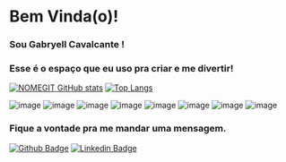 # Bem Vinda(o)!

### Sou Gabryell Cavalcante !
### Esse é o espaço que eu uso pra criar e me divertir!

[![NOMEGIT GitHub stats](https://github-readme-stats.vercel.app/api?username=GabryellCavalcante&show_icons=true&theme=radical)](https://github.com/GabryellCavalcante/github-readme-stats)
[![Top Langs](https://github-readme-stats.vercel.app/api/top-langs/?username=GabryellCavalcante&layout=compact&show_icons=true&theme=radical)](https://github.com/GabryellCavalcante/github-readme-stats)

![image](https://img.shields.io/badge/Python-3776AB?style=for-the-badge&logo=python&logoColor=white)
![image](https://img.shields.io/badge/HTML5-E34F26?style=for-the-badge&logo=html5&logoColor=white)
![image](https://img.shields.io/badge/CSS3-1572B6?style=for-the-badge&logo=css3&logoColor=white)
![image](https://img.shields.io/badge/JavaScript-323330?style=for-the-badge&logo=javascript&logoColor=F7DF1E)
![image](https://img.shields.io/badge/MySQL-00000F?style=for-the-badge&logo=mysql&logoColor=white)
![image](https://img.shields.io/badge/PostgreSQL-316192?style=for-the-badge&logo=postgresql&logoColor=white)
![image](https://img.shields.io/badge/Git-F05032?style=for-the-badge&logo=git&logoColor=white)
![image](https://img.shields.io/badge/Visual_Studio_Code-0078D4?style=for-the-badge&logo=visual%20studio%20code&logoColor=white)

### Fique a vontade pra me mandar uma mensagem.

[![Github Badge](https://img.shields.io/badge/-Github-000?style=flat-square&logo=Github&logoColor=white&link=github.com/GabryellCavalcante)](github.com/GabryellCavalcante)
[![Linkedin Badge](https://img.shields.io/badge/-LinkedIn-blue?style=flat-square&logo=Linkedin&logoColor=white&link=https://www.linkedin.com/in/gabryell-cavalcante-86b404180/)](https://www.linkedin.com/in/gabryell-cavalcante-86b404180/)
